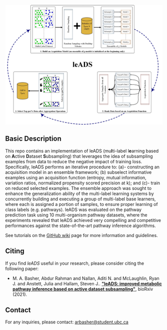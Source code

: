 ![Workflow](flowchart.png)

## Basic Description

This repo contains an implementation of leADS (mu**l**ti-label l**e**arning based on **A**ctive **D**ataset **S**ubsampling) that leverages the idea of subsampling examples from data to reduce the negative impact of training loss. Specifically, leADS performs an iterative procedure to: (a)- constructing an acquisition model in an ensemble framework; (b) subselect informative examples using an acquisition function (entropy, mutual information, variation ratios, normalized propensity scored precision at k); and (c)- train on reduced selected examples. The ensemble approach was sought to enhance the generalization ability of the multi-label learning systems by concurrently building and executing a group of multi-label base learners, where each is assigned a portion of samples, to ensure proper learning of class labels (e.g. pathways). leADS was evaluated on the pathway prediction task using 10 multi-organism pathway datasets, where the experiments revealed that leADS achieved very compelling and competitive performances against the state-of-the-art pathway inference algorithms.

See tutorials on the [GitHub wiki](https://github.com/hallamlab/leADS/wiki) page for more information and guidelines.

## Citing

If you find *leADS* useful in your research, please consider citing the following paper:

- M. A. Basher, Abdur Rahman and Nallan, Aditi N. and McLaughlin, Ryan J. and Anstett, Julia and Hallam, Steven J.. **["leADS: improved metabolic pathway inference based on active dataset subsampling"](https://doi.org/10.1101/2020.09.14.297424)**, bioRxiv (2021).

## Contact

For any inquiries, please contact: [arbasher@student.ubc.ca](mailto:arbasher@student.ubc.ca)

